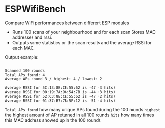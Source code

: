 # ESPWifiBench

Compare WiFi performances between different ESP modules

- Runs 100 scans of your neighbourhood and for each scan Stores MAC addresses and rssi.
- Outputs some statistics on the scan results and the average RSSi for each MAC.


Output example:

```

Scanned 100 rounds
Total APs found: 4
Average APs found 3 / highest: 4 / lowest: 2

Average RSSI for 5C:13:8E:CE:55:62 is -47 (3 hits)
Average RSSI for 00:19:7A:96:54:7B is -44 (3 hits)
Average RSSI for 52:C3:8E:CE:55:62 is -47 (2 hits)
Average RSSI for 01:37:B7:7B:5F:12 is -51 (4 hits)

```

`Total APs found` how many unique APs found during the 100 rounds
`highest` the highest amount of AP returned in all 100 rounds
`hits` how many times this MAC address showed up in the 100 rounds
